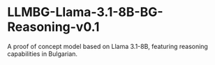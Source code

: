 # LLMBG-Llama-3.1-8B-BG-Reasoning-v0.1
A proof of concept model based on Llama 3.1-8B, featuring reasoning capabilities in Bulgarian.
